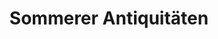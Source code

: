 ---
title: "Sommerer Antiquitäten"
url: /feuchtwangen/sommerer-antiquitaeten/
shop: Antiquitäten
---
